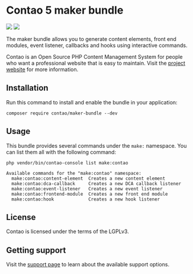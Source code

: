 # Contao 5 maker bundle

[![](https://img.shields.io/packagist/v/contao/maker-bundle.svg?style=flat-square)](https://packagist.org/packages/contao/maker-bundle)
[![](https://img.shields.io/packagist/dt/contao/maker-bundle.svg?style=flat-square)](https://packagist.org/packages/contao/maker-bundle)

The maker bundle allows you to generate content elements, front end modules, event listener, callbacks and hooks using
interactive commands.

Contao is an Open Source PHP Content Management System for people who want a professional website that is easy to
maintain. Visit the [project website][1] for more information.

## Installation

Run this command to install and enable the bundle in your application:

```
composer require contao/maker-bundle --dev
```

## Usage

This bundle provides several commands under the `make:` namespace. You can list them all with the following command:

```
php vendor/bin/contao-console list make:contao

Available commands for the "make:contao" namespace:
  make:contao:content-element  Creates a new content element
  make:contao:dca-callback     Creates a new DCA callback listener
  make:contao:event-listener   Creates a new event listener
  make:contao:frontend-module  Creates a new front end module
  make:contao:hook             Creates a new hook listener
```

## License

Contao is licensed under the terms of the LGPLv3.

## Getting support

Visit the [support page][2] to learn about the available support options.

[1]: https://contao.org
[2]: https://contao.org/en/support.html
